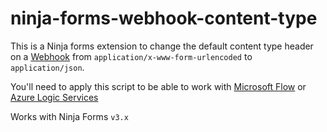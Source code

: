 # ninja-forms-webhook-content-type
This is a Ninja forms extension to change the default content type header on a [Webhook](https://ninjaforms.com/extensions/webhooks/) from `application/x-www-form-urlencoded` to `application/json`.

You'll need to apply this script to be able to work with [Microsoft Flow](http://flow.microsoft.com) or [Azure Logic Services](https://azure.microsoft.com/en-us/services/logic-apps)

Works with Ninja Forms `v3.x`
